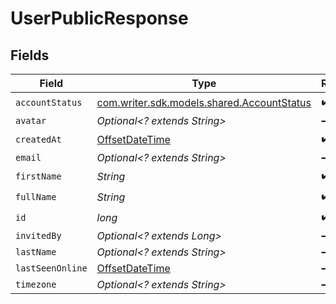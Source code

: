 # UserPublicResponse


## Fields

| Field                                                                                     | Type                                                                                      | Required                                                                                  | Description                                                                               |
| ----------------------------------------------------------------------------------------- | ----------------------------------------------------------------------------------------- | ----------------------------------------------------------------------------------------- | ----------------------------------------------------------------------------------------- |
| `accountStatus`                                                                           | [com.writer.sdk.models.shared.AccountStatus](../../models/shared/AccountStatus.md)        | :heavy_check_mark:                                                                        | N/A                                                                                       |
| `avatar`                                                                                  | *Optional<? extends String>*                                                              | :heavy_minus_sign:                                                                        | N/A                                                                                       |
| `createdAt`                                                                               | [OffsetDateTime](https://docs.oracle.com/javase/8/docs/api/java/time/OffsetDateTime.html) | :heavy_check_mark:                                                                        | N/A                                                                                       |
| `email`                                                                                   | *Optional<? extends String>*                                                              | :heavy_minus_sign:                                                                        | N/A                                                                                       |
| `firstName`                                                                               | *String*                                                                                  | :heavy_check_mark:                                                                        | N/A                                                                                       |
| `fullName`                                                                                | *String*                                                                                  | :heavy_check_mark:                                                                        | N/A                                                                                       |
| `id`                                                                                      | *long*                                                                                    | :heavy_check_mark:                                                                        | N/A                                                                                       |
| `invitedBy`                                                                               | *Optional<? extends Long>*                                                                | :heavy_minus_sign:                                                                        | N/A                                                                                       |
| `lastName`                                                                                | *Optional<? extends String>*                                                              | :heavy_minus_sign:                                                                        | N/A                                                                                       |
| `lastSeenOnline`                                                                          | [OffsetDateTime](https://docs.oracle.com/javase/8/docs/api/java/time/OffsetDateTime.html) | :heavy_minus_sign:                                                                        | N/A                                                                                       |
| `timezone`                                                                                | *Optional<? extends String>*                                                              | :heavy_minus_sign:                                                                        | N/A                                                                                       |